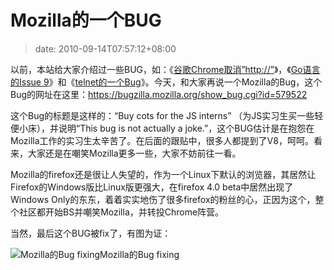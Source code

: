 # Mozilla的一个BUG
>date: 2010-09-14T07:57:12+08:00


以前，本站给大家介绍过一些BUG，如：《[谷歌Chrome取消”http://”](https://coolshell.cn/articles/2367.html)》，《[Go语言的Issue 9](https://coolshell.cn/articles/1781.html)》和《[telnet的一个Bug](https://coolshell.cn/articles/2352.html)》。今天，和大家再说一个Mozilla的Bug，这个Bug的网址在这里：<https://bugzilla.mozilla.org/show_bug.cgi?id=579522>


这个Bug的标题是这样的：“Buy cots for the JS interns” （为JS实习生买一些轻便小床），并说明“This bug is not actually a joke.”，这个BUG估计是在抱怨在Mozilla工作的实习生太辛苦了。在后面的跟贴中，很多人都提到了V8，呵呵。看来，大家还是在嘲笑Mozilla更多一些，大家不妨前往一看。


Mozilla的firefox还是很让人失望的，作为一个Linux下默认的浏览器，其居然让Firefox的Windows版比Linux版更强大，在firefox 4.0 beta中居然出现了Windows Only的东东，着着实实地伤了很多firefox的粉丝的心，正因为这个，整个社区都开始BS并嘲笑Mozilla，并转投Chrome阵营。


当然，最后这个BUG被fix了，有图为证：


![](https://coolshell.cn/wp-content/uploads/2010/09/Mozilla.jpg "Mozilla的Bug fixing")Mozilla的Bug fixing


